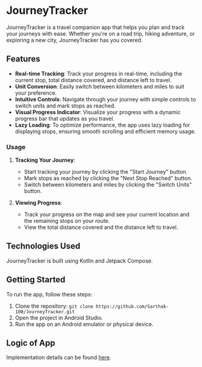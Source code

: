# JourneyTracker

JourneyTracker is a travel companion app that helps you plan and track your journeys with ease. Whether you're on a road trip, hiking adventure, or exploring a new city, JourneyTracker has you covered.

## Features

- **Real-time Tracking**: Track your progress in real-time, including the current stop, total distance covered, and distance left to travel.
- **Unit Conversion**: Easily switch between kilometers and miles to suit your preference.
- **Intuitive Controls**: Navigate through your journey with simple controls to switch units and mark stops as reached.
- **Visual Progress Indicator**: Visualize your progress with a dynamic progress bar that updates as you travel.
- **Lazy Loading**: To optimize performance, the app uses lazy loading for displaying stops, ensuring smooth scrolling and efficient memory usage.

### Usage

1. **Tracking Your Journey**:
   - Start tracking your journey by clicking the "Start Journey" button.
   - Mark stops as reached by clicking the "Next Stop Reached" button.
   - Switch between kilometers and miles by clicking the "Switch Units" button.

2. **Viewing Progress**:
   - Track your progress on the map and see your current location and the remaining stops on your route.
   - View the total distance covered and the distance left to travel.

## Technologies Used

JourneyTracker is built using Kotlin and Jetpack Compose.

## Getting Started

To run the app, follow these steps:

1. Clone the repository: `git clone https://github.com/Sarthak-100/JourneyTracker.git`
2. Open the project in Android Studio.
3. Run the app on an Android emulator or physical device.

## Logic of App

Implementation details can be found [here]().

